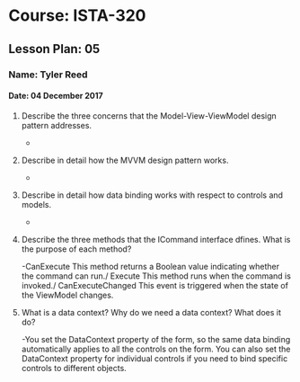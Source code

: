 # Course: ISTA-320
## Lesson Plan: 05
### Name: Tyler Reed
#### Date: 04 December 2017

1. Describe the three concerns that the Model-View-ViewModel design pattern addresses.

	-
2. Describe in detail how the MVVM design pattern works.

	-
3. Describe in detail how data binding works with respect to controls and models.

	-
4. Describe the three methods that the ICommand interface dfines. What is the purpose of each method?

	-CanExecute This method returns a Boolean value indicating whether the command can run./ Execute This method runs when the command is invoked./ CanExecuteChanged This event is triggered when the state of the ViewModel changes.
5. What is a data context? Why do we need a data context? What does it do?

	-You set the DataContext property of the form, so the same data binding automatically applies to all the controls on the form. You can also set the DataContext property for individual controls if you need to bind specific controls to different objects.